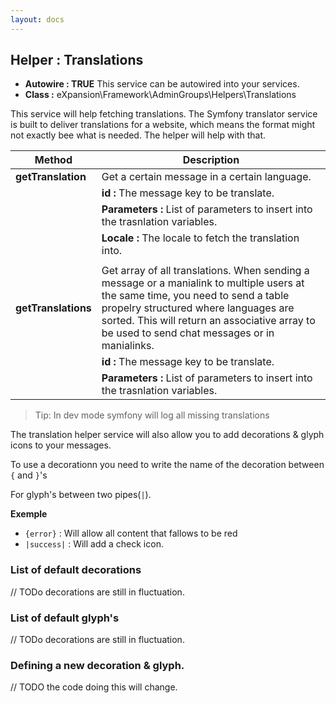 ```yaml
---
layout: docs
---
```


## Helper : Translations

* **Autowire : TRUE** This service can be autowired into your services. 
* **Class :** eXpansion\Framework\AdminGroups\Helpers\Translations

This service will help fetching translations. The Symfony translator service is built to deliver translations for a website, 
which means the format might not exactly bee what is needed. The helper will help with that.

| Method                | Description |
| --------------------- | ----------- |
| **getTranslation**      | Get a certain message in a certain language. |
|                       | **id :** The message key to be translate. |
|                       | **Parameters :** List of parameters to insert into the trasnlation variables. |
|                       | **Locale :** The locale to fetch the translation into. 
|||
| **getTranslations**     | Get array of all translations. When sending a message or a manialink to multiple users at the same time, you need to send a table propelry structured where languages are sorted. This will return an associative array to be used to send chat messages or in manialinks. |
|                       | **id :** The message key to be translate. |
|                       | **Parameters :** List of parameters to insert into the trasnlation variables. |

> Tip: In dev mode symfony will log all missing translations

The translation helper service will also allow you to add decorations & glyph icons to your messages. 

To use a decorationn you need to write the name of the decoration between `{` and `}`'s 

For glyph's between two pipes(`|`). 

**Exemple**
* `{error}` : Will allow all content that fallows to be red
* `|success|` : Will add a check icon. 

### List of default decorations
// TODo decorations are still in fluctuation. 

### List of default glyph's
// TODo decorations are still in fluctuation. 

### Defining a new decoration & glyph. 
// TODO the code doing this will change. 
